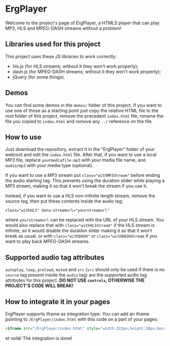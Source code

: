 # ErgPlayer

Welcome to the project's page of ErgPlayer, a HTML5 player that can play MP3, HLS and MPEG-DASH streams without a problem!

## Libraries used for this project
This project uses these JS libraries to work correctly:
* hls.js (for HLS streams; without it they won't work properly);
* dash.js (for MPEG-DASH streams; without it they won't work properly);
* jQuery (for some things).

## Demos
You can find some demos in the `demos/` folder of this project. If you want to use one of those as a starting point just copy the relative HTML file to the root folder of this project, remove the precedent `index.html` file, rename the file you copied to `index.html` and remove any `../` reference on the file.

## How to use
Just download the repository, extract it in the "ErgPlayer" folder of your webroot and edit the `index.html` file. After that, if you want to use a local MP3 file, replace `yourmediafile.mp3` with your media file name, and `audio/mp3` with your media type (optional).

If you want to use a MP3 stream put `class="withMP3Stream"` before ending the audio starting tag. This prevents using the duration slider while playing a MP3 stream, making it so that it won't break the stream if you use it.

Instead, if you want to use a HLS non-infinite length stream, remove the source tag, then put these contents inside the audio tag:
```
class="withHLS" data-streamurl="yourstreamurl"
```
where `yourstreamurl` can be replaced with the URL of your HLS stream. You would also replace that with `class="withHLSStream"` if the HLS stream is infinite, so it would disable the duration slider making it so that it won't break as usual, or with `class="withDASH"` or `class="withDASHStream` if you want to play back MPEG-DASH streams.

## Supported audio tag attributes
`autoplay`, `loop`, `preload`, `muted` and `src` (`src` should only be used if there is no `source` tag present inside the `audio` tag) are the supported audio tag attributes for this project. **DO NOT USE `controls`, OTHERWISE THE PROJECT'S CODE WILL BREAK!**

## How to integrate it in your pages
ErgPlayer supports iframe as integration type. You can add an iframe pointing to `/ErgPlayer/index.html` with this code on a part of your pages:
```html
<iframe src="/ErgPlayer/index.html" style="width:322px;height:20px;border:0" allow="autoplay; encrypted-media"></iframe>
```
et voilà! The integration is done!
